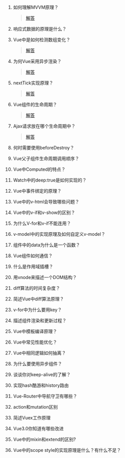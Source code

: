 ### 

1. 如何理解MVVM原理？

   > [解答](001.如何理解MVVM原理.md)

2. 响应式数据的原理是什么？

3. Vue中是如何检测数组变化？

   > [解答](003.Vue中是如何检测数组变化.md)

4. 为何Vue采用异步渲染？

   > [解答](004.为何Vue采用异步渲染.md)

5. nextTick实现原理？

   > [解答](005.nextTick实现原理.md)

6. Vue组件的生命周期？

   > [解答](006.Vue组件的生命周期.md)

7. Ajax请求放在哪个生命周期中？

   > [解答](007.Ajax请求放在哪个生命周期.md)

8. 何时需要使用beforeDestroy？

9. Vue父子组件生命周期调用顺序？

10. Vue中Computed的特点？

11. Watch中的deep:true是如何实现的？

12. Vue中事件绑定的原理？

13. Vue中的v-html会导致哪些问题？

14. Vue中的v-if和v-show的区别？

15. 为什么V-for和v-if不能连用？

16. v-model中的实现原理及如何自定义v-model？

17. 组件中的data为什么是一个函数？

18. Vue组件如何通信？

19. 什么是作用域插槽？

20. 用vnode来描述一个DOM结构？

21. diff算法的时间复杂度？

22. 简述Vue中diff算法原理？

23. v-for中为什么要用key？

24. 描述组件渲染和更新过程？

25. Vue中模板编译原理？

26. Vue中常见性能优化？

27. Vue中相同逻辑如何抽离？

28. 为什么要使用异步组件？

29. 谈谈你对keep-alive的了解？

30. 实现hash酷游和history路由

31. Vue-Router中导航守卫有哪些？

32. action和mutation区别

33. 简述Vuex工作原理

34. Vue3.0你知道有哪些改进

35. Vue中的mixin和extend的区别?

36. Vue中的scope style的实现原理是什么？有什么不足？

